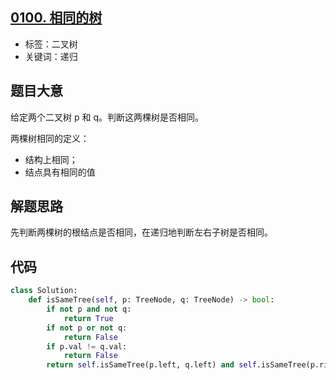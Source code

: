 ## [0100. 相同的树](https://leetcode-cn.com/problems/same-tree/)

- 标签：二叉树
- 关键词：递归

## 题目大意

给定两个二叉树 p 和 q。判断这两棵树是否相同。

两棵树相同的定义：

- 结构上相同；
- 结点具有相同的值

## 解题思路

先判断两棵树的根结点是否相同，在递归地判断左右子树是否相同。

## 代码

```Python
class Solution:
    def isSameTree(self, p: TreeNode, q: TreeNode) -> bool:
        if not p and not q:
            return True
        if not p or not q:
            return False
        if p.val != q.val:
            return False
        return self.isSameTree(p.left, q.left) and self.isSameTree(p.right, q.right)
```

